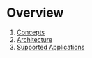# Overview

1. [Concepts](/documentation/overview/concepts)
1. [Architecture](/documentation/overview/architecture)
1. [Supported Applications](/documentation/overview/supported_applications)
